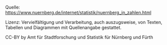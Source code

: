 Quelle:
https://www.nuernberg.de/internet/statistik/nuernberg_in_zahlen.html

Lizenz:
Vervielfältigung und Verarbeitung, auch auszugsweise, von Texten, Tabellen und Diagrammen mit Quellenangabe gestattet.

CC-BY by Amt für Stadtforschung und Statistik für Nürnberg und Fürth